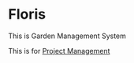# Floris

This is Garden Management System

This is for [Project Management](adaptive-bluebell-151.notion.site)
